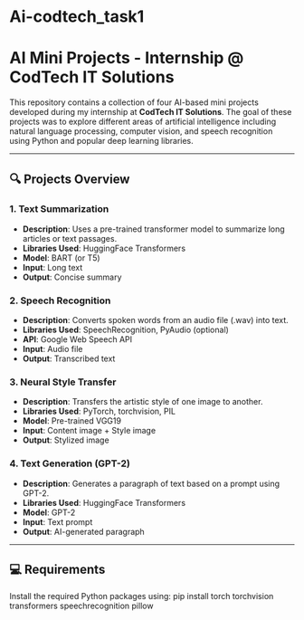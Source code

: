 # Ai-codtech_task1

# AI Mini Projects - Internship @ CodTech IT Solutions

This repository contains a collection of four AI-based mini projects developed during my internship at **CodTech IT Solutions**. The goal of these projects was to explore different areas of artificial intelligence including natural language processing, computer vision, and speech recognition using Python and popular deep learning libraries.

---

## 🔍 Projects Overview

### 1. **Text Summarization**
- **Description**: Uses a pre-trained transformer model to summarize long articles or text passages.
- **Libraries Used**: HuggingFace Transformers
- **Model**: BART (or T5)
- **Input**: Long text
- **Output**: Concise summary

### 2. **Speech Recognition**
- **Description**: Converts spoken words from an audio file (.wav) into text.
- **Libraries Used**: SpeechRecognition, PyAudio (optional)
- **API**: Google Web Speech API
- **Input**: Audio file
- **Output**: Transcribed text

### 3. **Neural Style Transfer**
- **Description**: Transfers the artistic style of one image to another.
- **Libraries Used**: PyTorch, torchvision, PIL
- **Model**: Pre-trained VGG19
- **Input**: Content image + Style image
- **Output**: Stylized image

### 4. **Text Generation (GPT-2)**
- **Description**: Generates a paragraph of text based on a prompt using GPT-2.
- **Libraries Used**: HuggingFace Transformers
- **Model**: GPT-2
- **Input**: Text prompt
- **Output**: AI-generated paragraph

---

## 💻 Requirements

Install the required Python packages using:
pip install torch torchvision transformers speechrecognition pillow
